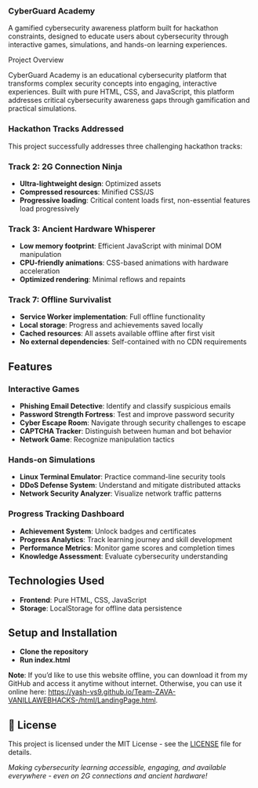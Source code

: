 ### CyberGuard Academy 

A gamified cybersecurity awareness platform built for hackathon constraints, designed to educate users about cybersecurity through interactive games, simulations, and hands-on learning experiences.

Project Overview

CyberGuard Academy is an educational cybersecurity platform that transforms complex security concepts into engaging, interactive experiences. Built with pure HTML, CSS, and JavaScript, this platform addresses critical cybersecurity awareness gaps through gamification and practical simulations.

### Hackathon Tracks Addressed

This project successfully addresses three challenging hackathon tracks:

### Track 2: 2G Connection Ninja 
- **Ultra-lightweight design**: Optimized assets 
- **Compressed resources**: Minified CSS/JS 
- **Progressive loading**: Critical content loads first, non-essential features load progressively

### Track 3: Ancient Hardware Whisperer 
- **Low memory footprint**: Efficient JavaScript with minimal DOM manipulation
- **CPU-friendly animations**: CSS-based animations with hardware acceleration
- **Optimized rendering**: Minimal reflows and repaints

### Track 7: Offline Survivalist 
- **Service Worker implementation**: Full offline functionality
- **Local storage**: Progress and achievements saved locally
- **Cached resources**: All assets available offline after first visit
- **No external dependencies**: Self-contained with no CDN requirements

##  Features

### Interactive Games
- **Phishing Email Detective**: Identify and classify suspicious emails
- **Password Strength Fortress**: Test and improve password security
- **Cyber Escape Room**: Navigate through security challenges to escape
- **CAPTCHA Tracker**: Distinguish between human and bot behavior
- **Network Game**: Recognize manipulation tactics

###  Hands-on Simulations
- **Linux Terminal Emulator**: Practice command-line security tools
- **DDoS Defense System**: Understand and mitigate distributed attacks
- **Network Security Analyzer**: Visualize network traffic patterns

### Progress Tracking Dashboard
- **Achievement System**: Unlock badges and certificates
- **Progress Analytics**: Track learning journey and skill development
- **Performance Metrics**: Monitor game scores and completion times
- **Knowledge Assessment**: Evaluate cybersecurity understanding

## Technologies Used

- **Frontend**: Pure HTML, CSS, JavaScript 
- **Storage**: LocalStorage for offline data persistence

## Setup and Installation

- **Clone the repository**
- **Run index.html**

**Note**: If you’d like to use this website offline, you can download it from my GitHub and access it anytime without internet. Otherwise, you can use it online here: https://yash-vs9.github.io/Team-ZAVA-VANILLAWEBHACKS-/html/LandingPage.html.

## 📄 License

This project is licensed under the MIT License - see the [LICENSE](LICENSE) file for details.

*Making cybersecurity learning accessible, engaging, and available everywhere - even on 2G connections and ancient hardware!*
